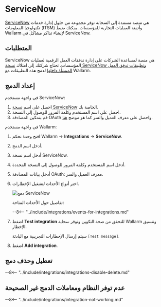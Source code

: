 # ServiceNow

[ServiceNow](https://www.servicenow.com/) هي منصة مستندة إلى السحابة توفر مجموعة من حلول إدارة خدمات تكنولوجيا المعلومات (ITSM) وأتمتة العمليات التجارية للمؤسسات. يمكنك ضبط Wallarm لإنشاء تذاكر مشاكل في ServiceNow.

## المتطلبات

ServiceNow هي منصة لمساعدة الشركات على إدارة تدفقات العمل الرقمية لعمليات المؤسسات. تحتاج شركتك إلى امتلاك [نسخة ServiceNow وتطبيقات تدفق العمل المنشأة داخلها](https://www.servicenow.com/lpdem/demonow-cloud-platform-app-dev.html) لدمج هذه التطبيقات مع Wallarm.

## إعداد الدمج

في واجهة مستخدم ServiceNow:

1. احصل على اسم [نسخة ServiceNow](https://docs.servicenow.com/bundle/tokyo-application-development/page/build/team-development/concept/c_InstanceHierarchies.html) الخاصة بك.
1. احصل على اسم المستخدم وكلمة المرور للوصول إلى النسخة.
1. قم بتمكين المصادقة OAuth واحصل على معرف العميل والسر كما هو موضح [هنا](https://docs.servicenow.com/bundle/tokyo-application-development/page/integrate/inbound-rest/task/t_EnableOAuthWithREST.html).

في واجهة مستخدم Wallarm:

1. افتح وحدة تحكم Wallarm → **Integrations** → **ServiceNow**.
1. أدخل اسم الدمج.
1. أدخل اسم نسخة ServiceNow.
1. أدخل اسم المستخدم وكلمة المرور للوصول إلى النسخة المحددة.
1. أدخل بيانات المصادقة OAuth: معرف العميل والسر.
1. اختر أنواع الأحداث لتشغيل الإخطارات.

    ![دمج ServiceNow](../../../images/user-guides/settings/integrations/add-servicenow-integration.png)

    تفاصيل حول الأحداث المتاحة:
      
    --8<-- "../include/integrations/events-for-integrations.md"

1. اضغط **Test integration** للتحقق من صحة التكوين وتوفر سحابة Wallarm وتنسيق الإخطار.

    سيتم إرسال الإخطارات التجريبية مع البادئة `[Test message]`.

1. اضغط **Add integration**.

## تعطيل وحذف دمج

--8<-- "../include/integrations/integrations-disable-delete.md"

## عدم توفر النظام ومعاملات الدمج غير الصحيحة

--8<-- "../include/integrations/integration-not-working.md"